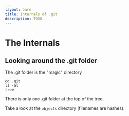 ```yaml
---
layout: bare
title: Internals of .git
description: TODO
---
```


# The Internals

## Looking around the .git folder
The .git folder is the "magic" directory

    cd .git
    ls -al
    tree

There is only one .git folder at the top of the tree.

Take a look at the `objects` directory (filenames are hashes).
